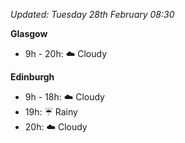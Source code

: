 *Updated: Tuesday 28th February 08:30*

**Glasgow**

* 9h - 20h: :cloud: Cloudy

**Edinburgh**

* 9h - 18h: :cloud: Cloudy
* 19h: :umbrella: Rainy
* 20h: :cloud: Cloudy
